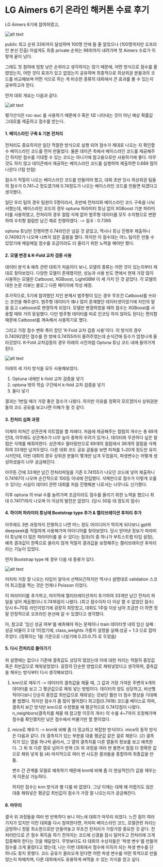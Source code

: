 # LG Aimers 6기 온라인 해커톤 수료 후기

LG Aimers 6기에 참여하였고, 

![alt text](img/에이머스/에이머스_최고순위.png)

public 최고 순위 33위까지 달성하며 100명 안에 들 줄 알았으나 (100명까지만 오프라인 본선 진출)
아쉽게도 최종 private 순위는 98위까지 내려가며 첫 Aimers 수료가 이렇게 끝이 났다.

그래도 첫 참여에 엄청 낮은 순위라고 생각하지는 않기 때문에, 어떤 방식으로 점수를 올렸었는지, 어떤 것이 효과가 있고 없었는지 공유하며
최종적으로 최상위권 분들과의 코드를 비교해보며 어떤 식으로 하는 게 비슷한 종류의 대회에서 큰 효과를 볼 수 있는지 공부하고자 한다.

먼저 대회 개요는 다음과 같다.

![alt text](img/에이머스/image.png)

평가산식은 roc-auc 를 사용하기 때문에 0 혹은 1로 나타내는 것이 아닌 예상 확률값 그대로를 제출하고 점수를 받는다.

#### 1. 베이스라인 구축 & 기본 전처리

전처리도 중요하지만 일단 적절한 방식으로 실행 되어 점수가 제대로 나오는 지 확인할 수 베이스라인 코드를 먼저 만들었다.
물론 데이콘 측에서 베이스라인 코드를 제공해주긴 하지만 점수를 기대할 수 있는 코드는 아니기에 참고용으로만 사용하기에 좋다.
아무 것도 하지 않고 데이콘에서 제공하는 베이스라인 코드를 실행하여 제출하면 0.689 점이 나온다 (1점 만점)

점수가 적절히 나오는 베이스라인 코드를 만들어야 했고, 대회 초반 당시 최상위권 팀들의 점수가 0.741~2 정도였기에
0.74정도가 나오는 베이스라인 코드를 만들면 되겠다고 생각했다. 

일단 우리 팀의 경우 팀원이 5명이라서, 초반에 전처리와 베이스라인 코드 구축을 나눠서했는데,
베이스라인 코드의 경우 optuna 파라미터 튜닝 없이 XGBoost 기본 파라미터를 사용하였고, 전처리의 경우 컬럼 삭제 없어
범주형 데이터를 모두 수치형으로 변환하여 수치형 컬럼만 남긴 채로 진행하였다. -> 점수 : 0.7395

optuna 튜닝만 진행하면 0.74라인은 넘길 것 같았고, 역시나 튜닝 진행후 제출하니 0.74092가 나오며 나쁘지 않은 출발을 했다.
하지만 이 점수대는 어느 팀이든 만들 수 있었기에 매일매일 점수를 조금이라도 더 올리기 위한 노력을 해야만 했다.


#### 2. 모델 변경 & K-Fold 교차 검증 사용

데이터 분석 & 예측 관련 대회가 처음이다 보니, 모델의 종류는 어떤 것이 있는지부터 제대로 찾아보았다.
다양한 모델이 존재했지만, 성능과 사용 빈도 면에서 현재 가장 많이 사용하는 모델은 Catboost, XGBoost, LightGBM 이 세 가지 인 것 같았다.
각 모델의 대한 논문 리뷰는 블로그 다른 페이지에 작성 예정.

추가적으로, 5기에 참여했던 지인 분께서 범주형이 있는 경우 무조건 Catboost를 쓰라는 조언을 해주셨다. 범주형 데이터가 꽤나 많이 존재했던 데이터셋이었기에
지인의 말을 듣고 catboost로 변경하게 되었다. 모델만 변경하였을 때의 점수는 XGBoost를 사용할 때와 거의 동일했다. 다만 범주형 데이터를 따로 인코딩 하지 않아도 된다는 편리함 때문에
Catboost를 계속해서 사용하기로 했다.

그리고 가장 점수 변화 폭이 컸던 'K-Fold 교차 검증 사용'이다. 이 방식의 경우 0.74092였던 점수를 한 방에 0.74155까지 올려주었는데 순식간에 등수가 엄청나게 올라갔었다.
K-Fold 교차검증의 경우 아래의 사진처럼 Optuna 튜닝 코드 내에 들어가게 된다.

![alt text](img/에이머스/image1.png)

아래의 세 가지 방식을 모두 사용해보았다.

1. Optuna 내에만 k-fold 교차 검증을 넣기
2. optuna 밖의 학습 구간에서 k-fold 교차 검증을 넣기
3. 둘다 넣기

결과는 1번일 때가 가장 좋은 점수가 나왔다. 하지만 이유를 정확히 모르겠어서 상위권분들의 코드 공유를 보고나면 이해가 될 것 같다.


#### 3. 전처리 심화 과정

이제야 피쳐간 상관관계 히트맵을 켤 차례다. 
처음에 제공해주는 컬럼의 개수는 총 69개인데, 아무래도 상관계수가 너무 높아 중복의 우려가 있거나, 데이터와 무관하다 싶은 컬럼은 삭제를 해줘야한다.
상관계수 필터링만으로 69개의 컬럼에서 36개의 컬럼을 삭제하여 33개만 남겨두었다.
다른 대회 코드 공유 글들을 보면 피쳐를 1~20개 정도만 유지시키던데, 이번 대회의 경우 상위권 분들이 몇개만 남겨 두었을지, 파생변수는 어떻게 생성하셨을지 너무 궁금해진다.

아무튼 간에 33개만 남긴 전처리파일을 기존 0.74155가 나오던 코드에 넣어 제출하니 0.74167이 나오며 순간적으로 100등 이내에 진입했다.
삭제만으로 점수가 이렇게 오를 수 있다는 사실이 데이터 관련 대회를 처음 진행해본 나로서는 너무나도 신기했다.

이후 optuna 의 trial 수를 늘려가며 조금이라도 점수를 올리기 위한 노력을 했으나 최대 0.74171까지 나오며 이 이상의 발전은 없었다. (당시 30등 대 정도의 점수)


#### 4. 하이퍼 파라미터 튜닝에 Bootstrap type 추가 & 캘리브레이션 후처리 추가

아무래도 3번 과정까지 진행하고 나면 어느 정도 아이디어가 막히게 되다보니 gpt와 deepseek를 적절하게 사용해가며 아이디어를 찾아보았다.
당시 얻어낸 정보가 파라미터 튜닝에 더 많은 파라미터를 쓸 수 있다는 점과(이 중 하나가 부트스트랩 타입 설정), 예측 결과값이 한쪽으로 쏠리지 않게 적절히 결과값을 보정해주는
캘리브레이션 후처리라는 기능이 있었다.

먼저 Bootstrap type 에 경우 다음 네 종류가 있다.

![alt text](img/에이머스/image2.png)

어차피 가장 잘 나오는 타입이 알아서 선택되긴하지만 역시나 설명대로 validation 스코어 최고점을 찍는 것은 언제나 Poisson 이었다.

이 파라미터를 추가하고, 마지막에 캘리브레이션까지 추가하여 33개만 남긴 전처리 파일을 넣어 제출했더니 0.7418점이 나왔다. (최고 점수이자 더 이상 깰 수 없었던 점수)
당시 6~70등 라인이었기에 굉장히 희망찼고, 대회도 1주일 이상 남아 조금만 더 하면 정말 안정적으로 오프라인 본선에 갈 수 있겠다고 생각했다.

아, 참고로 '임신 성공 여부'를 예측해야 하는 문제이나 train 데이터셋 내의 임신 실패 : 성공 비율이 3 대 1이었기에,
class_weights 가중치 설정을 실패:성공 = 1:3 으로 잡아주었다. (정확히는 1을 기준으로 나눴기에 0.25:0.75 로 두었음)


#### 5. 다시 전처리로 돌아가기

위 설명에는 없으나 기존에 결측값도 상당히 많았는데 이에 대한 처리는 적절히 중앙값 혹은 최빈값으로 채워넣었었다.
굉장히 단순한 방법으로 채워넣었다고 생각하여, 결측값을 채우는 방식부터 다시 생각해보았다.

1. knn으로 채우기
-> 데이터의 결측값을 채울 때, 그 값과 가장 가까운 주변의 k개의 데이터를 보고 그 평균값으로 채워 넣는 방법이다.
   데이터의 양도 상당하고, 비선형적이다보니 단순히 중앙값 최빈값으로 채워넣는 것보단 훨씬 더 점수 향상을 기대해볼 법했다.
   하지만 점수가 좀 많이 떨어졌다 최고점(0.7418) 코드를 베이스로 하여, 결측치 보간 방식만 knn으로 수정했을 때 평균적으로 0.7412점이 나왔다.
   n_neighbors(결측치를 채울 때 참고할 이웃의 개수) 의 수를 4~7까지 조정해가며 점수를 확인했지만 낮은 점수에서 머물기만 할 뿐이었다.

2. mice로 채우기 
-> knn에 비해 좀 더 정교하고 복잡한 방식이다. mice의 동작 방식은 다음과 같다.
   (1) 결측치가 있는 부분을 대충 평균값 같은 걸로 채운다.
   (2) 결측치가 있는 열을 하나씩 골라서, 그 열의 결측치를 다른 열들의 정보를 보고 예측한다. 그 뒤 또 다른 열로 넘어가 반복
   (3) 위 과정을 여러 번 돌면서 점점 더 정확한 값으로 채워 넣게 됨
   (4) 마지막으로 여러 번 시도한 결과들을 종합하여 최종값을 만듦.

   변수 간 관계를 모델로 예측하기 때문에 knn에 비해 좀 더 현실적인(?) 값을 채우는 게 이론상 가능하다.

   하지만 점수는 knn 방식과 별 다를 바 없었다. 그냥 이제는 대체 왜 어렵지도 않은 대충 채워넣은 평균값 최빈값이 점수가 가장 잘 나오는지가 궁금해진다.


#### 6. 마무리

결국 위 과정들을 여러 번 반복하다 보니 어느새 대회가 마무리 되었다. 
느낀 점이 여러가지가 있지만 이런 대회를 다시 참여한다면, 어차피 베이스라인 코드, 모델관련 처리는 금방하니 정말 최소한으로만 만들어놓고 무조건
전처리가 가장가장 중요한 것 같다. 전처리만으로 큰 점수 획득을 하기 전까지는 코드에 신경을 잠시 덜어두고 전처리에 크게 집중해야 한다는 것을 깨달았다.
무엇보다도 타 대회의 수상자들은 '파생 변수'를 만들어 점수를 크게 올렸다고 했는데, 나는 이번 대회에서 점수에 이득이 되는 파생 변수를 단 하나도 찾지 못했다.
코드 공유가 올라오게 된다면 어떤 파생 변수를 어떤 목적으로 만들었는지 파헤치며, 다른 대회에서도 유용하게 써먹을 수 있는 지식을 얻고 싶다.